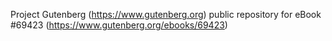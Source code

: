Project Gutenberg (https://www.gutenberg.org) public repository for
eBook #69423 (https://www.gutenberg.org/ebooks/69423)
